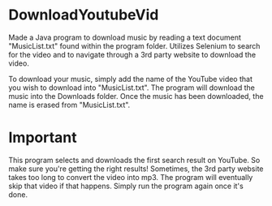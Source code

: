 # DownloadYoutubeVid
Made a Java program to download music by reading a text document "MusicList.txt" found within the program folder. Utilizes Selenium to search for the video and to navigate through a 3rd party website to download the video.

To download your music, simply add the name of the YouTube video that you wish to download into "MusicList.txt". The program will download the music into the Downloads folder. Once the music has been downloaded, the name is erased from "MusicList.txt".

# Important
This program selects and downloads the first search result on YouTube. So make sure you're getting the right results!
Sometimes, the 3rd party website takes too long to convert the video into mp3. The program will eventually skip that video if that happens. Simply run the program again once it's done.
